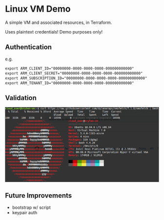 # Linux VM Demo

A simple VM and associated resources, in Terraform.

Uses plaintext credentials! Demo purposes only!

## Authentication

e.g.

```
export ARM_CLIENT_ID="00000000-0000-0000-0000-000000000000"
export ARM_CLIENT_SECRET="00000000-0000-0000-0000-000000000000"
export ARM_SUBSCRIPTION_ID="00000000-0000-0000-0000-000000000000"
export ARM_TENANT_ID="00000000-0000-0000-0000-000000000000"
```

## Validation

![neofetch](neofetch-azure-vm.png "NeoFetch Screenshot")

## Future Improvements
- bootstrap w/ script
- keypair auth
